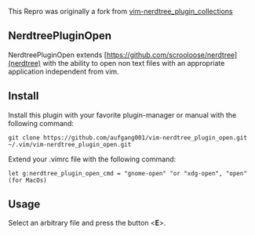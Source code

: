 This Repro was originally a fork from [vim-nerdtree_plugin_collections](https://github.com/t9md/vim-nerdtree_plugin_collections)

## NerdtreePluginOpen
NerdtreePluginOpen extends [https://github.com/scrooloose/nerdtree](nerdtree) with the ability to open non text files with an appropriate application independent from vim.

## Install
Install this plugin with your favorite plugin-manager or manual with the following command:
    
    git clone https://github.com/aufgang001/vim-nerdtree_plugin_open.git  ~/.vim/vim-nerdtree_plugin_open.git

Extend your .vimrc file with the following command:

    let g:nerdtree_plugin_open_cmd = "gnome-open" "or "xdg-open", "open" (for MacOs)

## Usage
Select an arbitrary file and press the button <**E**>.      


